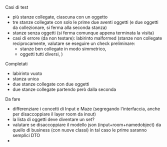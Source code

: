 Casi di test
- più stanze collegate, ciascuna con un oggetto
- tre stanze collegate con solo le prime due aventi oggetti 
  (e due oggetti da collezionare, si ferma alla seconda stanza)
- stanze senza oggetti (si ferma comunque appena terminata la visita)
- casi di errore (da non testare): labirinto malformed (stanze non collegate reciprocamente,
  valutare se eseguire un check preliminare:
  - stanze ben collegate in modo simmetrico,
  - oggetti tutti diversi,
  )

Completati
- labirinto vuoto
- stanza unica
- due stanze collegate con due oggetti
- due stanze collegate partendo però dalla seconda

Da fare
- differenziare i concetti di Input e Maze (segregando l'interfaccia, anche per disaccoppiare 
  il layer room da inout)
- la lista di oggetti deve diventare un set?
- valutare se disaccoppiare il modello json (input+room+namedobject) da quello di business (con nuove classi)
  in tal caso le prime saranno semplici DTO
- 
